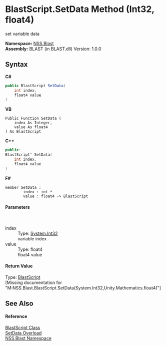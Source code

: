 # BlastScript.SetData Method (Int32, float4)
 

set variable data

**Namespace:**&nbsp;<a href="88b55311-4a89-0894-e27a-e157e443c7f7.md">NSS.Blast</a><br />**Assembly:**&nbsp;BLAST (in BLAST.dll) Version: 1.0.0

## Syntax

**C#**<br />
``` C#
public BlastScript SetData(
	int index,
	float4 value
)
```

**VB**<br />
``` VB
Public Function SetData ( 
	index As Integer,
	value As float4
) As BlastScript
```

**C++**<br />
``` C++
public:
BlastScript^ SetData(
	int index, 
	float4 value
)
```

**F#**<br />
``` F#
member SetData : 
        index : int * 
        value : float4 -> BlastScript 

```


#### Parameters
&nbsp;<dl><dt>index</dt><dd>Type: <a href="https://docs.microsoft.com/dotnet/api/system.int32" target="_blank" rel="noopener noreferrer">System.Int32</a><br />variable index</dd><dt>value</dt><dd>Type: float4<br />float4 value</dd></dl>

#### Return Value
Type: <a href="701ebde6-515e-1fd5-a11a-526716112a12.md">BlastScript</a><br />\[Missing <returns> documentation for "M:NSS.Blast.BlastScript.SetData(System.Int32,Unity.Mathematics.float4)"\]

## See Also


#### Reference
<a href="701ebde6-515e-1fd5-a11a-526716112a12.md">BlastScript Class</a><br /><a href="b3f698e8-db23-012f-b7a3-d0f6167d6ba5.md">SetData Overload</a><br /><a href="88b55311-4a89-0894-e27a-e157e443c7f7.md">NSS.Blast Namespace</a><br />